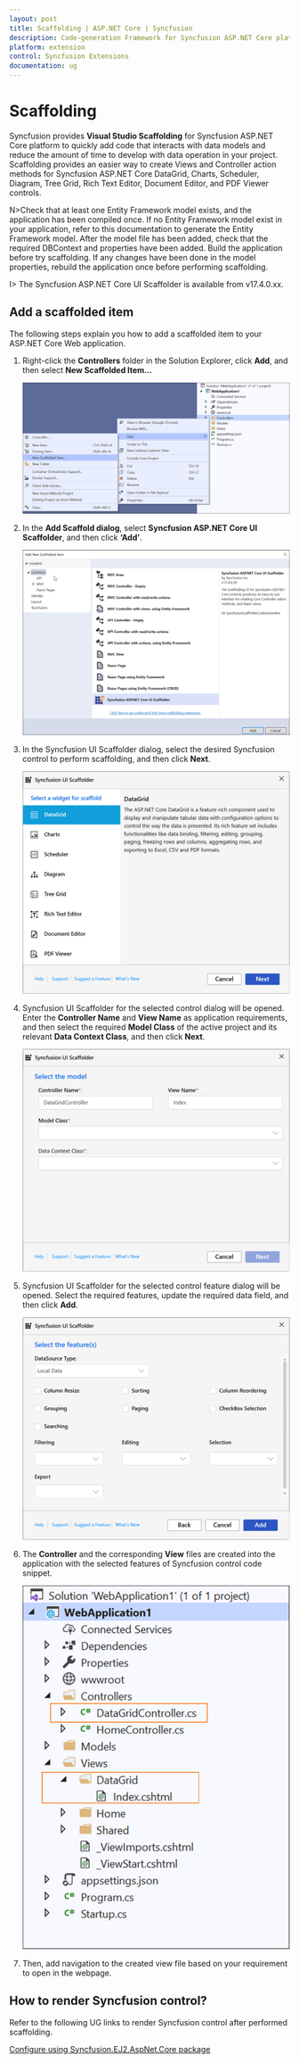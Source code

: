 ```yaml
---
layout: post
title: Scaffolding | ASP.NET Core | Syncfusion
description: Code-generation Framework for Syncfusion ASP.NET Core platform to quickly create the Controller and Views in a short time.
platform: extension
control: Syncfusion Extensions
documentation: ug
---
```


# Scaffolding

Syncfusion provides **Visual Studio Scaffolding** for Syncfusion ASP.NET Core platform to quickly add code that interacts with data models and reduce the amount of time to develop with data operation in your project. Scaffolding provides an easier way to create Views and Controller action methods for Syncfusion ASP.NET Core DataGrid, Charts, Scheduler, Diagram, Tree Grid, Rich Text Editor, Document Editor, and PDF Viewer controls.

N>Check that at least one Entity Framework model exists, and the application has been compiled once. If no Entity Framework model exist in your application, refer to this documentation to generate the Entity Framework model. After the model file has been added, check that the required DBContext and properties have been added. Build the application before try scaffolding. If any changes have been done in the model properties, rebuild the application once before performing scaffolding. 

I> The Syncfusion ASP.NET Core UI Scaffolder is available from v17.4.0.xx.

## Add a scaffolded item

The following steps explain you how to add a scaffolded item to your ASP.NET Core Web application.

1. Right-click the **Controllers** folder in the Solution Explorer, click **Add**, and then select **New Scaffolded Item…**

   ![Syncfusion Scaffolded add-in](Scaffolding_Images/Scaffolding_Add_Item1.png)

2. In the **Add Scaffold dialog**, select **Syncfusion ASP.NET Core UI Scaffolder**, and then click **‘Add’**.

   ![Choose Syncfusion Scaffolding from Visual Studio Add scaffold dialog](Scaffolding_Images/Scaffolding_Add_Item2.png)

3. In the Syncfusion UI Scaffolder dialog, select the desired Syncfusion control to perform scaffolding, and then click **Next**.

   ![Choose required control](Scaffolding_Images/Scaffolding_Add_Item3.png)

4. Syncfusion UI Scaffolder for the selected control dialog will be opened. Enter the **Controller Name** and **View Name** as application requirements, and then select the required **Model Class** of the active project and its relevant **Data Context Class**, and then click **Next**.

   ![Choose required Model](Scaffolding_Images/Scaffolding_Add_Item4.png)

5. Syncfusion UI Scaffolder for the selected control feature dialog will be opened. Select the required features, update the required data field, and then click **Add**.

   ![Choose required selected control features](Scaffolding_Images/Scaffolding_Add_Item5.png)

6. The **Controller** and the corresponding **View** files are created into the application  with the selected features of Syncfusion control code snippet.

   ![Required Controller and View files added in the project for the selected control](Scaffolding_Images/Scaffolding_Add_Item6.png)

7. Then, add navigation to the created view file based on your requirement to open in the webpage.


## How to render Syncfusion control?

Refer to the following UG links to render Syncfusion control after performed scaffolding. 

[Configure  using Syncfusion.EJ2.AspNet.Core package](https://ej2.syncfusion.com/aspnetcore/documentation/getting-started/visual-studio-2017/)


